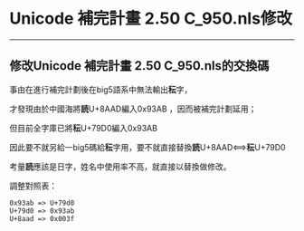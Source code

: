 # Unicode 補完計畫 2.50 C_950.nls修改

----------

## 修改Unicode 補完計畫 2.50 C_950.nls的交換碼

事由在進行補完計劃後在big5語系中無法輸出**秐**字，

才發現由於中國海將**読**U+8AAD編入0x93AB ，因而被補完計劃延用；

但目前全字庫已將**秐**U+79D0編入0x93AB

因此要不就另給一big5碼給**秐**字用，要不就直接替換**読**U+8AAD<==>**秐**U+79D0

考量**読**應該是日字，姓名中使用率不高，就直接以替換做修改。

調整對照表：

    0x93ab => U+79d0    
    U+79d0 => 0x93ab
    U+8aad => 0x003f
